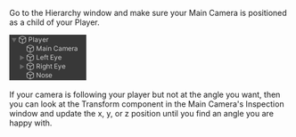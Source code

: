 Go to the Hierarchy window and make sure your Main Camera is positioned as a child of your Player.

![The Hierarchy window showing the Main Camera indented under the Player as a child GameObject.](images/camera-child.png)

If your camera is following your player but not at the angle you want, then you can look at the Transform component in the Main Camera's Inspection window and update the x, y, or z position until you find an angle you are happy with. 
